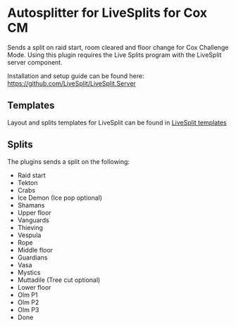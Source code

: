# Autosplitter for LiveSplits for Cox CM

Sends a split on raid start, room cleared and floor change for Cox Challenge Mode.
Using this plugin requires the Live Splits program with the LiveSplit server component.

Installation and setup guide can be found here: https://github.com/LiveSplit/LiveSplit.Server

## Templates
Layout and splits templates for LiveSplit can be found in [LiveSplit templates](https://github.com/SkyBouncer/cmAutoSplitter/tree/master/LiveSplit%20templates)

## Splits
The plugins sends a split on the following:

- Raid start
- Tekton
- Crabs
- Ice Demon (Ice pop optional)
- Shamans
- Upper floor
- Vanguards
- Thieving
- Vespula
- Rope
- Middle floor
- Guardians
- Vasa
- Mystics
- Muttadile (Tree cut optional)
- Lower floor
- Olm P1
- Olm P2
- Olm P3
- Done
